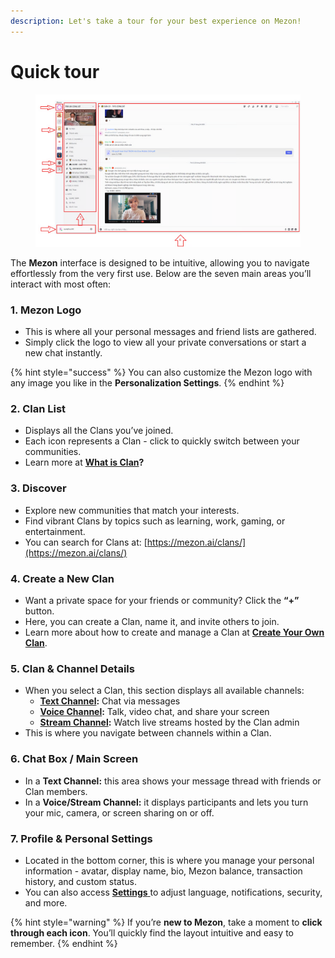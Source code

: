 ```yaml
---
description: Let's take a tour for your best experience on Mezon!
---
```


# Quick tour

<figure><img src="../.gitbook/assets/image (82).png" alt=""><figcaption></figcaption></figure>

The **Mezon** interface is designed to be intuitive, allowing you to navigate effortlessly from the very first use. Below are the seven main areas you’ll interact with most often:

### **1. Mezon Logo**

* This is where all your personal messages and friend lists are gathered.
* Simply click the logo to view all your private conversations or start a new chat instantly.

{% hint style="success" %}
You can also customize the Mezon logo with any image you like in the **Personalization Settings**.
{% endhint %}

### **2. Clan List**

* Displays all the Clans you’ve joined.
* Each icon represents a Clan - click to quickly switch between your communities.
* Learn more at [**What is Clan**](../clan/editor.md)**?**

### **3. Discover**

* Explore new communities that match your interests.
* Find vibrant Clans by topics such as learning, work, gaming, or entertainment.
* You can search for Clans at: [https://mezon.ai/clans/](https://mezon.ai/clans/)

### **4. Create a New Clan**

* Want a private space for your friends or community? Click the **“+”** button.
* Here, you can create a Clan, name it, and invite others to join.
* Learn more about how to create and manage a Clan at [**Create Your Own Clan**](../clan/create-your-own-clan/).

### **5. Clan & Channel Details**

* When you select a Clan, this section displays all available channels:
  * [**Text Channel**](../clan/create-your-own-clan/manage-clan/clan-structure/channels/text-channel/)**:** Chat via messages
  * [**Voice Channel**](../clan/create-your-own-clan/manage-clan/clan-structure/channels/voice-channel.md)**:** Talk, video chat, and share your screen
  * [**Stream Channel**](../clan/create-your-own-clan/manage-clan/clan-structure/channels/stream-channel.md)**:** Watch live streams hosted by the Clan admin
* This is where you navigate between channels within a Clan.

### **6. Chat Box / Main Screen**

* In a **Text Channel:** this area shows your message thread with friends or Clan members.
* In a **Voice/Stream Channel:** it displays participants and lets you turn your mic, camera, or screen sharing on or off.

### **7. Profile & Personal Settings**

* Located in the bottom corner, this is where you manage your personal information - avatar, display name, bio, Mezon balance, transaction history, and custom status.
* You can also access [**Settings** ](personalization-settings.md)to adjust language, notifications, security, and more.

{% hint style="warning" %}
If you’re **new to Mezon**, take a moment to **click through each icon**. You’ll quickly find the layout intuitive and easy to remember.
{% endhint %}
